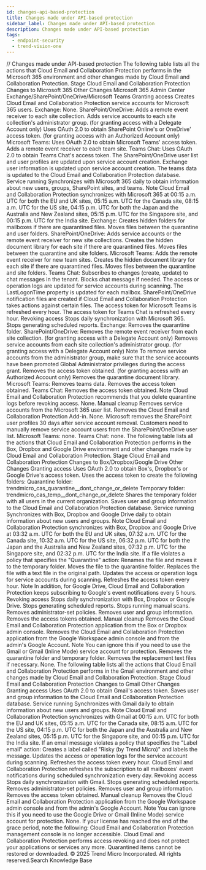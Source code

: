 ```yaml
---
id: changes-api-based-protection
title: Changes made under API-based protection
sidebar_label: Changes made under API-based protection
description: Changes made under API-based protection
tags:
  - endpoint-security
  - trend-vision-one
---
```


/*<![CDATA[*/ $('#title').html($('meta[name=map-description]').attr('content')); /*]]>*/ Changes made under API-based protection The following table lists all the actions that Cloud Email and Collaboration Protection performs in the Microsoft 365 environment and other changes made by Cloud Email and Collaboration Protection. Stage Cloud Email and Collaboration Protection Changes to Microsoft 365 Other Changes Microsoft 365 Admin Center Exchange/SharePoint/OneDrive/Microsoft Teams Granting access Creates Cloud Email and Collaboration Protection service accounts for Microsoft 365 users. Exchange: None. SharePoint/OneDrive: Adds a remote event receiver to each site collection. Adds service accounts to each site collection's administrator group. (for granting access with a Delegate Account only) Uses OAuth 2.0 to obtain SharePoint Online's or OneDrive' access token. (for granting access with an Authorized Account only) Microsoft Teams: Uses OAuth 2.0 to obtain Microsoft Teams' access token. Adds a remote event receiver to each team site. Teams Chat: Uses OAuth 2.0 to obtain Teams Chat's access token. The SharePoint/OneDrive user list and user profiles are updated upon service account creation. Exchange user information is updated upon service account creation. The teams data is updated to the Cloud Email and Collaboration Protection database. Service running Synchronizes with Microsoft 365 daily to obtain information about new users, groups, SharePoint sites, and teams. Note Cloud Email and Collaboration Protection synchronizes with Microsoft 365 at 00:15 a.m. UTC for both the EU and UK sites, 05:15 a.m. UTC for the Canada site, 08:15 a.m. UTC for the US site, 04:15 p.m. UTC for both the Japan and the Australia and New Zealand sites, 05:15 p.m. UTC for the Singapore site, and 00:15 p.m. UTC for the India site. Exchange: Creates hidden folders for mailboxes if there are quarantined files. Moves files between the quarantine and user folders. SharePoint/OneDrive: Adds service accounts or the remote event receiver for new site collections. Creates the hidden document library for each site if there are quarantined files. Moves files between the quarantine and site folders. Microsoft Teams: Adds the remote event receiver for new team sites. Creates the hidden document library for each site if there are quarantined files. Moves files between the quarantine and site folders. Teams Chat: Subscribes to changes (create, update) to chat messages in the tenant. Blocks chat message if needed. The access or operation logs are updated for service accounts during scanning. The LastLogonTime property is updated for each mailbox. SharePoint/OneDrive notification files are created if Cloud Email and Collaboration Protection takes actions against certain files. The access token for Microsoft Teams is refreshed every hour. The access token for Teams Chat is refreshed every hour. Revoking access Stops daily synchronization with Microsoft 365. Stops generating scheduled reports. Exchange: Removes the quarantine folder. SharePoint/OneDrive: Removes the remote event receiver from each site collection. (for granting access with a Delegate Account only) Removes service accounts from each site collection's administrator group. (for granting access with a Delegate Account only) Note To remove service accounts from the administrator group, make sure that the service accounts have been promoted Global Administrator privileges during the access grant. Removes the access token obtained. (for granting access with an Authorized Account only) Removes the quarantine document library. Microsoft Teams: Removes teams data. Removes the access token obtained. Teams Chat: Removes the access token obtained. Note Cloud Email and Collaboration Protection recommends that you delete quarantine logs before revoking access. None. Manual cleanup Removes service accounts from the Microsoft 365 user list. Removes the Cloud Email and Collaboration Protection Add-in. None. Microsoft removes the SharePoint user profiles 30 days after service account removal. Customers need to manually remove service account users from the SharePoint/OneDrive user list. Microsoft Teams: none. Teams Chat: none. The following table lists all the actions that Cloud Email and Collaboration Protection performs in the Box, Dropbox and Google Drive environment and other changes made by Cloud Email and Collaboration Protection. Stage Cloud Email and Collaboration Protection Changes to Box/Dropbox/Google Drive Other Changes Granting access Uses OAuth 2.0 to obtain Box's, Dropbox's or Google Drive's access token. Uses the access token to create the following folders: Quarantine folder: trendmicro_cas_quarantine__dont_change_or_delete Temporary folder: trendmicro_cas_temp__dont_change_or_delete Shares the temporary folder with all users in the current organization. Saves user and group information to the Cloud Email and Collaboration Protection database. Service running Synchronizes with Box, Dropbox and Google Drive daily to obtain information about new users and groups. Note Cloud Email and Collaboration Protection synchronizes with Box, Dropbox and Google Drive at 03:32 a.m. UTC for both the EU and UK sites, 07:32 a.m. UTC for the Canada site, 10:32 a.m. UTC for the US site, 06:32 p.m. UTC for both the Japan and the Australia and New Zealand sites, 07:32 p.m. UTC for the Singapore site, and 02:32 p.m. UTC for the India site. If a file violates a policy that specifies the "Quarantine" action: Renames the file and moves it to the temporary folder. Moves the file to the quarantine folder. Replaces the file with a text file in the original path. Updates the access or operation logs for service accounts during scanning. Refreshes the access token every hour. Note In addition, for Google Drive, Cloud Email and Collaboration Protection keeps subscribing to Google's event notifications every 5 hours. Revoking access Stops daily synchronization with Box, Dropbox or Google Drive. Stops generating scheduled reports. Stops running manual scans. Removes administrator-set policies. Removes user and group information. Removes the access tokens obtained. Manual cleanup Removes the Cloud Email and Collaboration Protection application from the Box or Dropbox admin console. Removes the Cloud Email and Collaboration Protection application from the Google Workspace admin console and from the admin's Google Account. Note You can ignore this if you need to use the Gmail or Gmail (Inline Mode) service account for protection. Removes the quarantine folder and temporary folder. Removes the replacement text files if necessary. None. The following table lists all the actions that Cloud Email and Collaboration Protection performs in the Gmail environment and other changes made by Cloud Email and Collaboration Protection. Stage Cloud Email and Collaboration Protection Changes to Gmail Other Changes Granting access Uses OAuth 2.0 to obtain Gmail's access token. Saves user and group information to the Cloud Email and Collaboration Protection database. Service running Synchronizes with Gmail daily to obtain information about new users and groups. Note Cloud Email and Collaboration Protection synchronizes with Gmail at 00:15 a.m. UTC for both the EU and UK sites, 05:15 a.m. UTC for the Canada site, 08:15 a.m. UTC for the US site, 04:15 p.m. UTC for both the Japan and the Australia and New Zealand sites, 05:15 p.m. UTC for the Singapore site, and 00:15 p.m. UTC for the India site. If an email message violates a policy that specifies the "Label email" action: Creates a label called "Risky (by Trend Micro)" and labels the message. Updates the access or operation logs for the service account during scanning. Refreshes the access token every hour. Cloud Email and Collaboration Protection refreshes the subscription to all mailboxes' event notifications during scheduled synchronization every day. Revoking access Stops daily synchronization with Gmail. Stops generating scheduled reports. Removes administrator-set policies. Removes user and group information. Removes the access token obtained. Manual cleanup Removes the Cloud Email and Collaboration Protection application from the Google Workspace admin console and from the admin's Google Account. Note You can ignore this if you need to use the Google Drive or Gmail (Inline Mode) service account for protection. None. If your license has reached the end of the grace period, note the following: Cloud Email and Collaboration Protection management console is no longer accessible. Cloud Email and Collaboration Protection performs access revoking and does not protect your applications or services any more. Quarantined items cannot be restored or downloaded. © 2025 Trend Micro Incorporated. All rights reserved.Search Knowledge Base